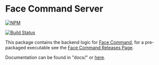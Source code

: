 # Face Command Server
[![NPM](https://nodei.co/npm/face-command-server.png)](https://nodei.co/npm/face-command-server/)

[![Build Status](https://travis-ci.org/znetstar/face-command-server.svg?branch=master)](https://travis-ci.org/znetstar/face-command-server)

This package contains the backend logic for [Face Command](https://github.com/znetstar/face-command), for a pre-packaged executable see the [Face Command Releases Page](https://github.com/znetstar/face-command/releases).


Documentation can be found in "docs/" or [here](https://face-command-server.docs.zacharyboyd.nyc).
